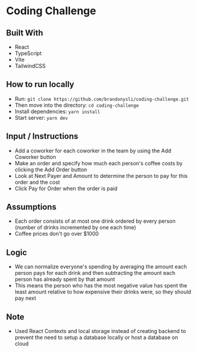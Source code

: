 # Coding Challenge

## Built With

-   React
-   TypeScript
-   Vite
-   TailwindCSS

## How to run locally

-   Run: `git clone https://github.com/brandonysli/coding-challenge.git`
-   Then move into the directory: `cd coding-challenge`
-   Install dependencies: `yarn install`
-   Start server: `yarn dev`

## Input / Instructions

-   Add a coworker for each coworker in the team by using the Add Coworker button
-   Make an order and specify how much each person's coffee costs by clicking the Add Order button
-   Look at Next Payer and Amount to determine the person to pay for this order and the cost
-   Click Pay for Order when the order is paid

## Assumptions

-   Each order consists of at most one drink ordered by every person (number of drinks incremented by one each time)
-   Coffee prices don't go over $1000

## Logic

-   We can normalize everyone's spending by averaging the amount each person pays for each drink and then subtracting the amount each person has already spent by that amount
-   This means the person who has the most negative value has spent the least amount relative to how expensive their drinks were, so they should pay next

## Note

-   Used React Contexts and local storage instead of creating backend to prevent the need to setup a database locally or host a database on cloud
